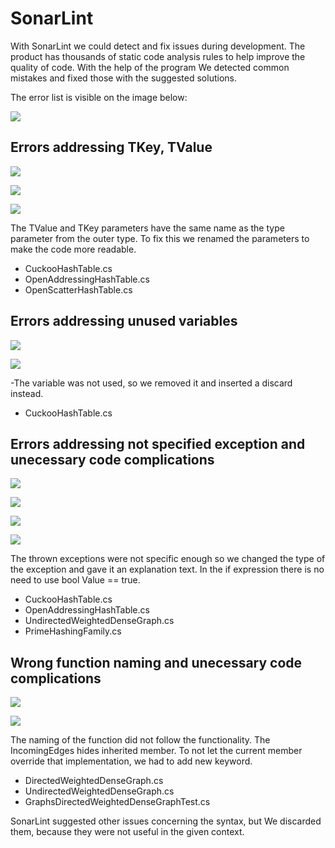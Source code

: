 # SonarLint 
 With SonarLint we could detect and fix issues during development. The product has thousands of static code analysis rules to help improve the quality of code. With the help of the program We detected common mistakes and fixed those with the suggested solutions.

The error list is visible on the image below:


 ![](image/SonarErrors.PNG)


## Errors addressing TKey, TValue

![](image/Sonar1.PNG)

![](image/Sonar5.PNG)

![](image/Sonar6.PNG)

The TValue and TKey parameters have the same name as the type parameter from the outer type. To fix this we 
renamed the parameters to make the code more readable.
- CuckooHashTable.cs 
- OpenAddressingHashTable.cs 
- OpenScatterHashTable.cs 


## Errors addressing unused variables 


![](image/Sonar2.PNG)


![](image/Sonar11.PNG)

-The variable was not used, so we removed it and inserted a discard instead.
- CuckooHashTable.cs 


## Errors addressing not specified exception and unecessary code complications



![](image/Sonar3.PNG)


![](image/Sonar4.PNG)


![](image/Sonar8.PNG)


![](image/Sonar10.PNG)

The thrown exceptions were not specific enough so we changed the type of the exception and gave it an explanation text. In 
the if expression there is no need to use bool Value == true.
- CuckooHashTable.cs 
- OpenAddressingHashTable.cs 
- UndirectedWeightedDenseGraph.cs 
- PrimeHashingFamily.cs 



## Wrong function naming and unecessary code complications


![](image/Sonar7.PNG)

![](image/Sonar9.PNG)


The naming of the function did not follow the functionality.
The IncomingEdges hides inherited member. To not let the current member override 
that implementation, we had to add new keyword.
- DirectedWeightedDenseGraph.cs 
- UndirectedWeightedDenseGraph.cs 
- GraphsDirectedWeightedDenseGraphTest.cs 


SonarLint suggested other issues concerning the syntax, but We discarded them, because they were not useful in the given context.
